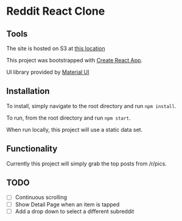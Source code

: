 # Reddit React Clone


## Tools

The site is hosted on S3 at [this location](http://reddit-react-clone.s3-website-us-east-1.amazonaws.com)

This project was bootstrapped with [Create React App](https://github.com/facebookincubator/create-react-app).

UI library provided by [Material UI](http://www.material-ui.com/)


## Installation 

To install, simply navigate to the root directory and run `npm install`.

To run, from the root directory and run `npm start`.

When run locally, this project will use a static data set.


## Functionality

Currently this project will simply grab the top posts from /r/pics.


## TODO

- [ ] Continuous scrolling
- [ ] Show Detail Page when an item is tapped
- [ ] Add a drop down to select a different subreddit
